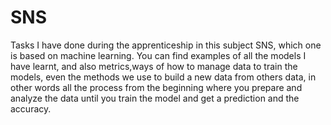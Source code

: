 # SNS
Tasks I have done  during the apprenticeship in this subject SNS, which one is based on machine learning.
You can find examples of all the models I have learnt, and also metrics,ways of how to manage data to train the models, even the methods we use to build a new data from others data, in other words all the process from the beginning where you prepare and analyze the data until you train the model and get a prediction and the accuracy.
